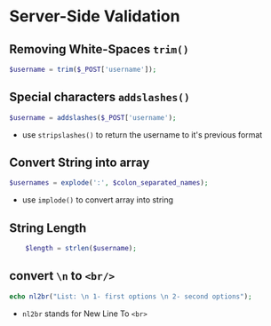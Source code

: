 # Server-Side Validation 
## Removing White-Spaces `trim()`
```php
$username = trim($_POST['username']);
```


## Special characters `addslashes()`

```php
$username = addslashes($_POST['username');
```

- use `stripslashes()` to return the username to it's previous format

## Convert String into array

```php
$usernames = explode(':', $colon_separated_names);
```


- use `implode()` to convert array into string  


## String Length

```php
	$length = strlen($username);
```


## convert `\n` to `<br/>`

```php
echo nl2br("List: \n 1- first options \n 2- second options");
```

- `nl2br` stands for New Line To `<br>`
